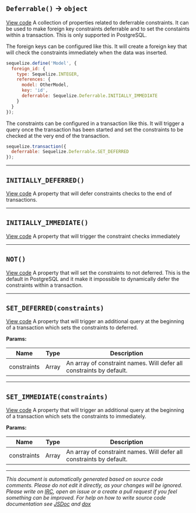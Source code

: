 <a name="deferrable"></a>
## `Deferrable()` -> `object`
[View code](https://github.com/sequelize/sequelize/blob/95f8fc2783814cd61ec1a8d623b23cd6a7cd5e17/lib/deferrable.js#L39)
A collection of properties related to deferrable constraints. It can be used to
make foreign key constraints deferrable and to set the constaints within a
transaction. This is only supported in PostgreSQL.

The foreign keys can be configured like this. It will create a foreign key
that will check the constraints immediately when the data was inserted.

```js
sequelize.define('Model', {
  foreign_id: {
    type: Sequelize.INTEGER,
    references: {
      model: OtherModel,
      key: 'id',
      deferrable: Sequelize.Deferrable.INITIALLY_IMMEDIATE
    }
  }
});
```

The constraints can be configured in a transaction like this. It will
trigger a query once the transaction has been started and set the constraints
to be checked at the very end of the transaction.

```js
sequelize.transaction({
  deferrable: Sequelize.Deferrable.SET_DEFERRED
});
```


***

<a name="initially_deferred"></a>
## `INITIALLY_DEFERRED()`
[View code](https://github.com/sequelize/sequelize/blob/95f8fc2783814cd61ec1a8d623b23cd6a7cd5e17/lib/deferrable.js#L59)
A property that will defer constraints checks to the end of transactions.


***

<a name="initially_immediate"></a>
## `INITIALLY_IMMEDIATE()`
[View code](https://github.com/sequelize/sequelize/blob/95f8fc2783814cd61ec1a8d623b23cd6a7cd5e17/lib/deferrable.js#L76)
A property that will trigger the constraint checks immediately


***

<a name="not"></a>
## `NOT()`
[View code](https://github.com/sequelize/sequelize/blob/95f8fc2783814cd61ec1a8d623b23cd6a7cd5e17/lib/deferrable.js#L95)
A property that will set the constraints to not deferred. This is
the default in PostgreSQL and it make it impossible to dynamically
defer the constraints within a transaction.


***

<a name="set_deferred"></a>
## `SET_DEFERRED(constraints)`
[View code](https://github.com/sequelize/sequelize/blob/95f8fc2783814cd61ec1a8d623b23cd6a7cd5e17/lib/deferrable.js#L114)
A property that will trigger an additional query at the beginning of a
transaction which sets the constraints to deferred.


**Params:**

| Name | Type | Description |
| ---- | ---- | ----------- |
| constraints | Array | An array of constraint names. Will defer all constraints by default. |


***

<a name="set_immediate"></a>
## `SET_IMMEDIATE(constraints)`
[View code](https://github.com/sequelize/sequelize/blob/95f8fc2783814cd61ec1a8d623b23cd6a7cd5e17/lib/deferrable.js#L135)
A property that will trigger an additional query at the beginning of a
transaction which sets the constraints to immediately.


**Params:**

| Name | Type | Description |
| ---- | ---- | ----------- |
| constraints | Array | An array of constraint names. Will defer all constraints by default. |


***

_This document is automatically generated based on source code comments. Please do not edit it directly, as your changes will be ignored. Please write on <a href="irc://irc.freenode.net/#sequelizejs">IRC</a>, open an issue or a create a pull request if you feel something can be improved. For help on how to write source code documentation see [JSDoc](http://usejsdoc.org) and [dox](https://github.com/tj/dox)_